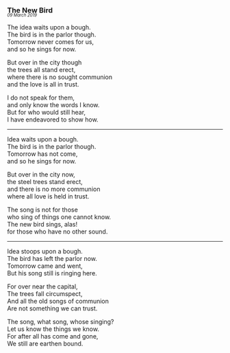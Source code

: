 ### The New Bird
<p style="margin:0; margin-top: -1.25rem">
  <em>
    <small><small>09 March 2019</small></small>
  </em>
</p>

The idea waits upon a bough.  
The bird is in the parlor though.  
Tomorrow never comes for us,  
and so he sings for now.

But over in the city though  
the trees all stand erect,  
where there is no sought communion  
and the love is all in trust.

I do not speak for them,  
and only know the words I know.  
But for who would still hear,  
I have endeavored to show how.

---

Idea waits upon a bough.  
The bird is in the parlor though.  
Tomorrow has not come,  
and so he sings for now.

But over in the city now,  
the steel trees stand erect,  
and there is no more communion  
where all love is held in trust.

The song is not for those  
who sing of things one cannot know.  
The new bird sings, alas!  
for those who have no other sound.

---

Idea stoops upon a bough.   
The bird has left the parlor now.   
Tomorrow came and went,   
But his song still is ringing here.

For over near the capital,   
The trees fall circumspect,   
And all the old songs of communion   
Are not something we can trust.

The song, what song, whose singing?   
Let us know the things we know.   
For after all has come and gone,   
We still are earthen bound.
